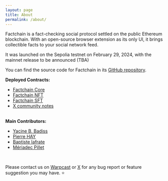 ```yaml
---
layout: page
title: About
permalink: /about/
---
```


Factchain is a fact-checking social protocol settled on the public Ethereum blockchain. With an open-source browser extension as its only UI, it brings collectible facts to your social network feed.

It was launched on the Sepolia testnet on February 29, 2024, with the mainnet release to be announced (TBA)

You can find the source code for Factchain in its [GitHub repository](https://github.com/factchain/factchain-community).

**Deployed Contracts:**
<ul class='container' style='display list-item;'>
<li><a href="https://sepolia.etherscan.io/address/0x3b5946b3bd79c2B211E49c3149872f1d66223AE7">Factchain Core</a></li>
<li><a href="https://sepolia.etherscan.io/address/0x5818764B4272f4eCff170216abE99D36c0c41622">Factchain NFT</a></li>
<li><a href="https://sepolia.etherscan.io/address/0xF9408EB2C2219E28aEFB32035c49d491880650A2">Factchain SFT</a></li>
<li><a href="https://sepolia.etherscan.io/address/0xaC51f5E2664aa966c678Dc935E0d853d3495A48C">X community notes</a></li>
<br>
</ul>

**Main Contributors:**
<ul class='container' style='display list-item;'>
<li> <a href="https://twitter.com/YBadiss">Yacine B. Badiss</a></li>
<li> <a href="https://twitter.com/rektorship">Pierre HAY</a></li>
<li> <a href="https://twitter.com/copeverse">Baptiste Iafrate</a></li>
<li> <a href="https://twitter.com/loomisBroom">Mériadec Pillet</a></li>
</ul>

<br>

Please contact us on [Warpcast](https://warpcast.com/factchain) or [X](https://twitter.com/factchaintech) for any bug report or feature suggestion you may have. ⭐

